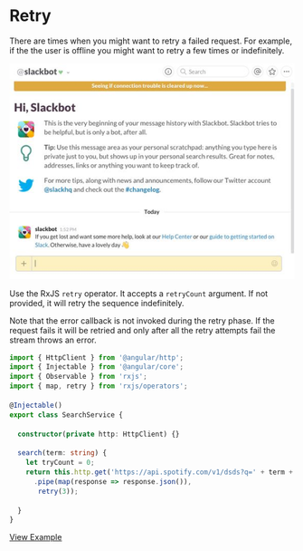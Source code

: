 # Retry

There are times when you might want to retry a failed request. For example, if the the user is offline you might want to retry a few times or indefinitely.

![Retry example from Slack](../../.gitbook/assets/slack-retry.jpg)

Use the RxJS `retry` operator. It accepts a `retryCount` argument. If not provided, it will retry the sequence indefinitely.

Note that the error callback is not invoked during the retry phase. If the request fails it will be retried and only after all the retry attempts fail the stream throws an error.

```typescript
import { HttpClient } from '@angular/http';
import { Injectable } from '@angular/core';
import { Observable } from 'rxjs';
import { map, retry } from 'rxjs/operators';

@Injectable()
export class SearchService {

  constructor(private http: HttpClient) {}

  search(term: string) {
    let tryCount = 0;
    return this.http.get('https://api.spotify.com/v1/dsds?q=' + term + '&type=artist')
      .pipe(map(response => response.json()),
       retry(3));
    
  }
}
```

[View Example](http://plnkr.co/edit/zSAWwV?p=preview)


